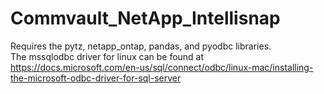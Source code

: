 # Commvault_NetApp_Intellisnap

Requires the pytz, netapp_ontap, pandas, and pyodbc libraries.<br>
The mssqlodbc driver for linux can be found at https://docs.microsoft.com/en-us/sql/connect/odbc/linux-mac/installing-the-microsoft-odbc-driver-for-sql-server<br>